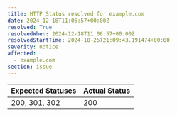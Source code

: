 ```yaml
---
title: HTTP Status resolved for example.com
date: 2024-12-18T11:06:57+00:00Z
resolved: True
resolvedWhen: 2024-12-18T11:06:57+00:00Z
resolvedStartTime: 2024-10-25T21:09:43.191474+00:00
severity: notice
affected:
  - example.com
section: issue
---
```


| Expected Statuses | Actual Status  |
|-------------------|----------------|
| 200, 301, 302 | 200 |
